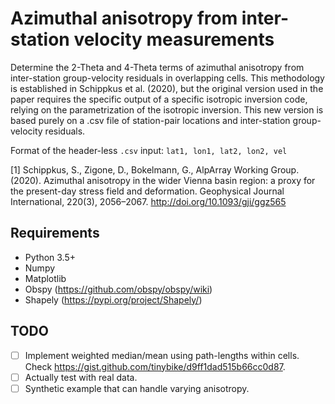 # Azimuthal anisotropy from inter-station velocity measurements

Determine the 2-Theta and 4-Theta terms of azimuthal anisotropy from inter-station group-velocity residuals in overlapping cells. This methodology is established in Schippkus et al. (2020), but the original version used in the paper requires the specific output of a specific isotropic inversion code, relying on the parametrization of the isotropic inversion. This new version is based purely on a .csv file of station-pair locations and inter-station group-velocity residuals.

Format of the header-less `.csv` input: `lat1, lon1, lat2, lon2, vel`

[1] Schippkus, S., Zigone, D., Bokelmann, G., AlpArray Working Group. (2020). Azimuthal anisotropy in the wider Vienna basin region: a proxy for the present-day stress field and deformation. Geophysical Journal International, 220(3), 2056–2067. http://doi.org/10.1093/gji/ggz565

## Requirements

- Python 3.5+
- Numpy
- Matplotlib
- Obspy (https://github.com/obspy/obspy/wiki)
- Shapely (https://pypi.org/project/Shapely/)

## TODO

- [ ] Implement weighted median/mean using path-lengths within cells. Check https://gist.github.com/tinybike/d9ff1dad515b66cc0d87.
- [ ] Actually test with real data.
- [ ] Synthetic example that can handle varying anisotropy.
